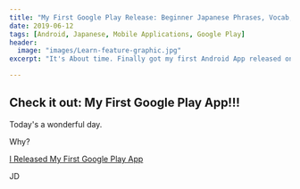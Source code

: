 ```yaml
---
title: "My First Google Play Release: Beginner Japanese Phrases, Vocab, and Hiragana"
date: 2019-06-12
tags: [Android, Japanese, Mobile Applications, Google Play]
header:
  image: "images/Learn-feature-graphic.jpg"
excerpt: "It's About time. Finally got my first Android App released on Google Play. Horray!"

---
```


## Check it out: My First Google Play App!!!

Today's a wonderful day. 

Why?

[I Released My First Google Play App](https://play.google.com/store/apps/details?id=com.jaydroid.beginnnerleveljapanese "Google Play")

JD